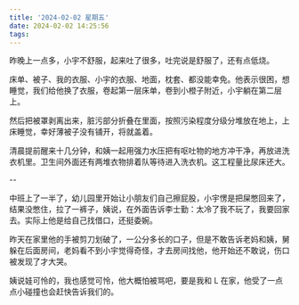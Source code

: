 ```yaml
---
title: '2024-02-02 星期五'
date: 2024-02-02 14:25:56
tags:
---
```


昨晚上一点多，小宇不舒服，起来吐了很多，吐完说是舒服了，还有点低烧。

床单、被子、我的衣服、小宇的衣服、地面，枕套、都没能幸免。他表示很困，想睡觉，我们给他换了衣服，卷起第一层床单，卷到小橙子附近，小宇躺在第二层上。

然后把被罩剥离出来，脏污部分折叠在里面，按照污染程度分级分堆放在地上，上床睡觉，幸好薄被子没有铺开，将就盖着。

清晨提前醒来十几分钟，和姨一起用强力水压把有呕吐物的地方冲干净，再放进洗衣机里。卫生间外面还有两堆衣物排着队等待进入洗衣机。这工程量比尿床还大。

--

中班上了一半了，幼儿园里开始让小朋友们自己擦屁股，小宇愣是把屎憋回来了，结果没憋住，拉了一裤子，姨说，在外面告诉李士勤：太冷了我不玩了，我要回家去。实际上他是给自己找借口，还挺委婉。

昨天在家里他的手被剪刀划破了，一公分多长的口子，但是不敢告诉老妈和姨，舅躲在后面房间，老妈看不到小宇觉得奇怪，才去房间找他，他开始还不敢说，伤口被发现了才大哭。

姨说娃可怜的，我也感觉可怜，他大概怕被骂吧，要是我和 L 在家，他受了一点点小碰撞也会赶快告诉我们的。



